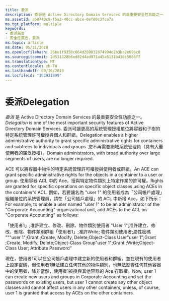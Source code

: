 ```yaml
---
title: 委派
description: 委派是 Active Directory Domain Services 的最重要安全性功能之一。
ms.assetid: ab8740c9-f5a2-40cc-abce-0ef80c3fca7a
ms.tgt_platform: multiple
keywords:
- 委派廣告
- 安全性廣告，委派
ms.topic: article
ms.date: 05/31/2018
ms.openlocfilehash: 26be1f9350c664d289832874994e2b3ba2e696c0
ms.sourcegitcommit: 2d531328b6ed82d4ad971a45a5131b430c5866f7
ms.translationtype: MT
ms.contentlocale: zh-TW
ms.lasthandoff: 09/16/2019
ms.locfileid: "103931899"
---
```

# <a name="delegation"></a><span data-ttu-id="e4e45-105">委派</span><span class="sxs-lookup"><span data-stu-id="e4e45-105">Delegation</span></span>

<span data-ttu-id="e4e45-106">*委派* 是 Active Directory Domain Services 的最重要安全性功能之一。</span><span class="sxs-lookup"><span data-stu-id="e4e45-106">*Delegation* is one of the most important security features of Active Directory Domain Services.</span></span> <span data-ttu-id="e4e45-107">委派可讓更高的系統管理授權單位將容器和子樹的特定系統管理許可權授與個人和群組。</span><span class="sxs-lookup"><span data-stu-id="e4e45-107">Delegation enables a higher administrative authority to grant specific administrative rights for containers and subtrees to individuals and groups.</span></span> <span data-ttu-id="e4e45-108">您不再需要網域系統管理員（具有大量使用者的廣泛授權）。</span><span class="sxs-lookup"><span data-stu-id="e4e45-108">Domain administrators, with broad authority over large segments of users, are no longer required.</span></span>

<span data-ttu-id="e4e45-109">ACE 可以將容器中物件的特定系統管理許可權授與使用者或群組。</span><span class="sxs-lookup"><span data-stu-id="e4e45-109">An ACE can grant specific administrative rights for the objects in a container to a user or group.</span></span> <span data-ttu-id="e4e45-110">使用容器 ACL 中的 Ace，授與特定物件類別上特定作業的許可權。</span><span class="sxs-lookup"><span data-stu-id="e4e45-110">Rights are granted for specific operations on specific object classes using ACEs in the container's ACL.</span></span> <span data-ttu-id="e4e45-111">例如，若要讓名為 "user 1" 的使用者成為「公司帳戶處理」組織單位的系統管理員，請在「公司帳戶處理」的 ACL 中新增 Ace，如下所示：</span><span class="sxs-lookup"><span data-stu-id="e4e45-111">For example, to enable a user named "user 1" to be an administrator of the "Corporate Accounting" organizational unit, add ACEs to the ACL on "Corporate Accounting" as follows:</span></span>

<span data-ttu-id="e4e45-112">「使用者1」;准許建立、修改、刪除、物件類別使用者 "User 1";准許建立、修改、刪除、物件類別群組「使用者1」;准許Write; 物件類別使用者;屬性密碼 "</span><span class="sxs-lookup"><span data-stu-id="e4e45-112">""user 1";Grant ;Create, Modify, Delete;Object-Class User"user 1";Grant ;Create, Modify, Delete;Object-Class Group"user 1";Grant ;Write;Object-Class User; Attribute Password"</span></span>

<span data-ttu-id="e4e45-113">現在，使用者1可以在公司帳戶處理中建立新的使用者和群組，並在現有的使用者上設定密碼，但使用者1無法建立任何其他的物件類別，也無法影響任何其他容器中的使用者，除非當然，使用者1被授與其他容器的 Ace 存取權。</span><span class="sxs-lookup"><span data-stu-id="e4e45-113">Now, user 1 can create new users and groups in Corporate Accounting and set the passwords on existing users, but user 1 cannot create any other object classes and cannot affect users in any other containers, unless, of course, user 1 is granted that access by ACEs on the other containers.</span></span>

 

 




